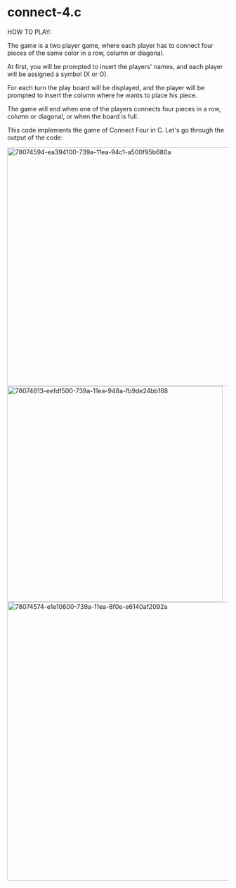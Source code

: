 # connect-4.c
HOW TO PLAY:

The game is a two player game, where each player has to connect four pieces of the same color in a row, column or diagonal.

At first, you will be prompted to insert the players' names, and each player will be assigned a symbol (X or O).

For each turn the play board will be displayed, and the player will be prompted to insert the column where he wants to place his piece.

The game will end when one of the players connects four pieces in a row, column or diagonal, or when the board is full.


This code implements the game of Connect Four in C. Let's go through the output of the code:

 
<img width="542" alt="78074594-ea394100-739a-11ea-94c1-a500f95b680a" src="https://github.com/jaganadeepika/connect-4.c/assets/134302203/37c17c94-365a-497f-975f-487337e007a1">

<img width="490" alt="78074613-eefdf500-739a-11ea-948a-fb9de24bb168" src="https://github.com/jaganadeepika/connect-4.c/assets/134302203/a01cea6d-e9b5-4f05-a976-106dc1bf2564">

<img width="633" alt="78074574-e1e10600-739a-11ea-8f0e-e6140af2092a" src="https://github.com/jaganadeepika/connect-4.c/assets/134302203/e4566d8d-85ac-451b-849a-9c5e4e691380">
